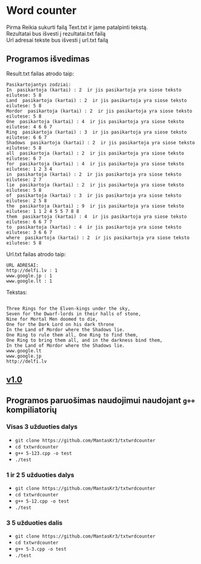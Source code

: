 # Word counter

Pirma Reikia sukurti failą Text.txt ir jame patalpinti tekstą. <br/>
Rezultatai bus išvesti į rezultatai.txt failą<br/>
Url adresai tekste bus išvesti į url.txt failą<br/>

## Programos išvedimas
Result.txt failas atrodo taip:
```shell
Pasikartojantys zodziai:
In  pasikartoja (kartai) : 2  ir jis pasikartoja yra siose teksto eilutese: 5 8 
Land  pasikartoja (kartai) : 2  ir jis pasikartoja yra siose teksto eilutese: 5 8 
Mordor  pasikartoja (kartai) : 2  ir jis pasikartoja yra siose teksto eilutese: 5 8 
One  pasikartoja (kartai) : 4  ir jis pasikartoja yra siose teksto eilutese: 4 6 6 7 
Ring  pasikartoja (kartai) : 3  ir jis pasikartoja yra siose teksto eilutese: 6 6 7 
Shadows  pasikartoja (kartai) : 2  ir jis pasikartoja yra siose teksto eilutese: 5 8 
all  pasikartoja (kartai) : 2  ir jis pasikartoja yra siose teksto eilutese: 6 7 
for  pasikartoja (kartai) : 4  ir jis pasikartoja yra siose teksto eilutese: 1 2 3 4 
in  pasikartoja (kartai) : 2  ir jis pasikartoja yra siose teksto eilutese: 2 7 
lie  pasikartoja (kartai) : 2  ir jis pasikartoja yra siose teksto eilutese: 5 8 
of  pasikartoja (kartai) : 3  ir jis pasikartoja yra siose teksto eilutese: 2 5 8 
the  pasikartoja (kartai) : 9  ir jis pasikartoja yra siose teksto eilutese: 1 1 2 4 5 5 7 8 8 
them  pasikartoja (kartai) : 4  ir jis pasikartoja yra siose teksto eilutese: 6 6 7 7 
to  pasikartoja (kartai) : 4  ir jis pasikartoja yra siose teksto eilutese: 3 6 6 7 
where  pasikartoja (kartai) : 2  ir jis pasikartoja yra siose teksto eilutese: 5 8 
```
Url.txt failas atrodo taip:
```shell
URL ADRESAI:
http://delfi.lv : 1
www.google.jp : 1
www.google.lt : 1
```
Tekstas:
```shell

Three Rings for the Elven-kings under the sky,
Seven for the Dwarf-lords in their halls of stone,
Nine for Mortal Men doomed to die,
One for the Dark Lord on his dark throne
In the Land of Mordor where the Shadows lie.
One Ring to rule them all, One Ring to find them,
One Ring to bring them all, and in the darkness bind them,
In the Land of Mordor where the Shadows lie.
www.google.lt
www.google.jp
http://delfi.lv

```
## [v1.0](https://github.com/MantasKr3/txtwrdcounter/releases/tag/v1.0)

## Programos paruošimas naudojimui naudojant `g++` kompiliatorių
### Visas 3 užduoties dalys
- `git clone https://github.com/MantasKr3/txtwrdcounter`
- `cd txtwrdcounter`
- `g++ 5-123.cpp -o test`
- `./test`

### 1 ir 2  5 užduoties dalys

- `git clone https://github.com/MantasKr3/txtwrdcounter`
- `cd txtwrdcounter`
- `g++ 5-12.cpp -o test`
- `./test`

### 3 5 užduoties dalis

- `git clone https://github.com/MantasKr3/txtwrdcounter`
- `cd txtwrdcounter`
- `g++ 5-3.cpp -o test`
- `./test`


